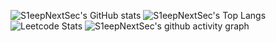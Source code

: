 ![S1eepNextSec's GitHub stats](https://github-readme-stats.vercel.app/api?username=S1eepNextSec)
![S1eepNextSec's Top Langs](https://github-readme-stats.vercel.app/api/top-langs/?username=S1eepNextSec&layout=compact&langs_count=5)
![Leetcode Stats](https://leetcard.jacoblin.cool/nurtibbar?site=cn&ext=activity)
![S1eepNextSec's github activity graph](https://github-readme-activity-graph.vercel.app/graph?username=S1eepNextSec&theme=react-dark)

